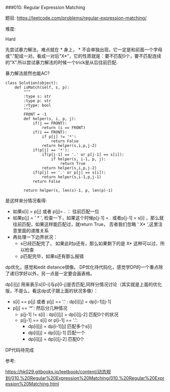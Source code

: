 ###010. Regular Expression Matching

题目:
<https://leetcode.com/problems/regular-expression-matching/>


难度:

Hard



先尝试暴力解法，难点就在 * 身上， * 不会单独出现，它一定是和前面一个字母或"."配成一对。看成一对后"X*"，它的性质就是：要不匹配0个，要不匹配连续的“X”.所以尝试暴力解法的时候一个trick是从后往前匹配.



暴力解法居然也能AC?


```
class Solution(object):
    def isMatch(self, s, p):
        """
        :type s: str
        :type p: str
        :rtype: bool
        """
        FRONT = -1
        def helper(s, i, p, j):
            if(j == FRONT):
                return (i == FRONT)
            if(i == FRONT):
                if p[j] != '*':
                    return False
                return helper(s,i,p,j-2)
            if(p[j] == '*'):
                if(p[j-1] == '.' or p[j-1] == s[i]):
                    if helper(s, i-1, p, j):
                        return True
                return helper(s,i,p,j-2)
            if(p[j] == '.' or p[j] == s[i]):
                return helper(s,i-1,p,j-1)
            return False

        return helper(s, len(s)-1, p, len(p)-1)

```


是这样来分情况看得:

- 如果s[i] = p[j] 或者 p[j]= . ： 往前匹配一位
- 如果p[j] = ' * ', 检查一下，如果这个时候p[j-1] = . 或者p[j-1] = s[i] ，那么就往前匹配，如果这样能匹配过，就return True， 否者我们忽略 ' X* ',这里注意里面的递推关系
- 再处理一下边界状况：
	- s已经匹配完了， 如果此时p还有，那么如果剩下的是 X* 这种可以过，所以检查
	- p匹配完毕，如果s还有那么报错



dp优化，感觉和edit distance很像。 DP优化待代码化，感觉学DP的一个重点除了递归学好以外，另一点是一定要会画表格。

dp[i][j] 用来表示s[0-i]与p[0-j]是否匹配,同样分情况讨论（其实就是上面的优化版，不是么，看这dp式子跟上面的状况多像）：

- s[i] == p[j] 或者 p[j] == '.' : dp[i][j] = dp[i-1][j-1]
- p[j] == '*': 然后分几种情况
	- p[j-1] != s[i] : dp[i][j] = dp[i][j-2]  匹配0个的状况
	- p[j-1] == s[i] or p[i-1] == '.':
		- dp[i][j] = dp[i-1][j] 匹配多个s[i]
		- dp[i][j] = dp[i][j-1] 匹配一个
		- dp[i][j] = dp[i][j-2] 匹配0个

DP代码待完成


参考:


<https://hk029.gitbooks.io/leetbook/content/动态规划/010.%20Regular%20Expression%20Matching/010.%20Regular%20Expression%20Matching.html>

